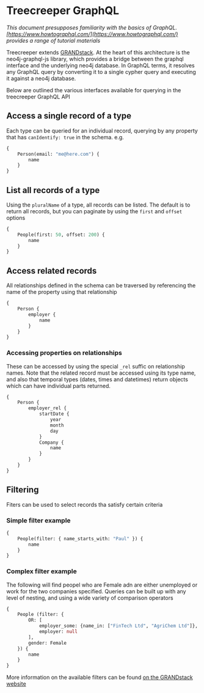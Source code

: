 # Treecreeper GraphQL

_This document presupposes familiarity with the basics of GraphQL. [https://www.howtographql.com/](https://www.howtographql.com/) provides a range of tutorial materials_

Treecreeper extends [GRANDstack](https://grandstack.io). At the heart of this architecture is the neo4j-graphql-js library, which provides a bridge between the graphql interface and the underlying neo4j database. In GraphQL terms, it resolves any GraphQL query by converting it to a single cypher query and executing it against a neo4j database.

Below are outlined the various interfaces available for querying in the treecreeper GraphQL API

## Access a single record of a type

Each type can be queried for an individual record, querying by any property that has `canIdentify: true` in the schema. e.g.

```graphql
{
	Person(email: "me@here.com") {
		name
	}
}
```

## List all records of a type

Using the `pluralName` of a type, all records can be listed. The default is to return all records, but you can paginate by using the `first` and `offset` options

```graphql
{
	People(first: 50, offset: 200) {
		name
	}
}
```

## Access related records

All relationships defined in the schema can be traversed by referencing the name of the property using that relationship

```graphql
{
	Person {
		employer {
			name
		}
	}
}
```

### Accessing properties on relationships

These can be accessed by using the special `_rel` suffic on relationship names. Note that the related record must be accessed using its type name, and also that temporal types (dates, times and datetimes) return objects which can have individual parts returned.

```graphql
{
	Person {
		employer_rel {
			startDate {
				year
				month
				day
			}
			Company {
				name
			}
		}
	}
}
```

## Filtering

Fiters can be used to select records tha satisfy certain criteria

### Simple filter example

```graphql
{
	People(filter: { name_starts_with: "Paul" }) {
		name
	}
}
```

### Complex filter example

The following will find peopel who are Female adn are either unemployed or work for the two companies specified. Queries can be built up with any level of nesting, and using a wide variety of comparison operators

```graphql
{
    People (filter: {
        OR: [
            employer_some: {name_in: ["FinTech Ltd", "AgriChem Ltd"]},
            employer: null
        ],
        gender: Female
    }) {
        name
    }
}
```

More information on the available filters can be found [on the GRANDstack website](https://grandstack.io/docs/graphql-filtering.html)
